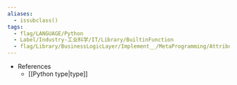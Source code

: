 ```yaml
---
aliases:
  - issubclass()
tags:
  - flag/LANGUAGE/Python
  - Label/Industry-工业科学/IT/Library/BuiltinFunction
  - flag/Library/BusinessLogicLayer/Implement__/MetaProgramming/Attribute/Reflection
---
```


- References
    - [[Python type|type]]
